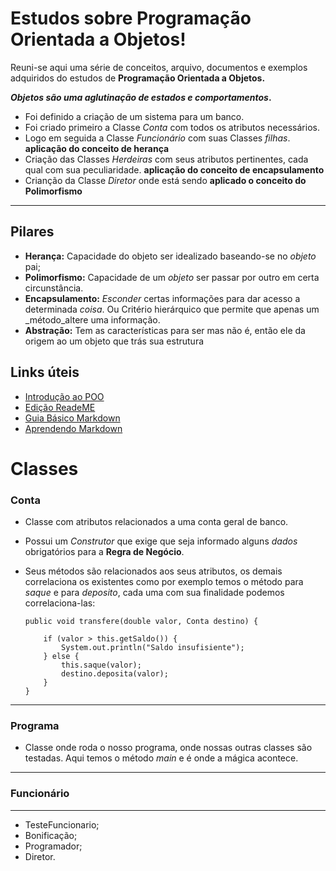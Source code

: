 ﻿# Estudos sobre Programação Orientada a Objetos!

Reuni-se aqui uma série de conceitos, arquivo, documentos e exemplos adquiridos do estudos de **Programação Orientada a Objetos.**  

**_Objetos são uma  aglutinação de estados e comportamentos_.**

 * Foi definido a criação de um sistema para um banco.
 * Foi criado primeiro a Classe _Conta_ com todos os atributos necessários.
 * Logo em seguida a Classe _Funcionário_ com suas Classes _filhas_. **aplicação do conceito de herança**
 * Criação das Classes _Herdeiras_ com seus atributos pertinentes, cada qual com sua peculiaridade. **aplicação do conceito de encapsulamento**
 * Crianção da Classe _Diretor_ onde está sendo **aplicado o conceito do Polimorfismo**
 
---

## Pilares

* **Herança:** Capacidade do objeto ser idealizado baseando-se no _objeto_ pai;
* **Polimorfismo:** Capacidade de um _objeto_ ser passar por outro em certa circunstância. 
* **Encapsulamento:** _Esconder_ certas informações para dar acesso a determinada _coisa_. Ou Critério hierárquico que permite que apenas um _método_altere uma informação. 
* **Abstração:** Tem as características para ser mas não é, então ele da origem ao um objeto que trás sua estrutura

## Links úteis

* [Introdução ao POO](https://www.youtube.com/watch?v=dF0OlB81P-I)
* [Edição ReadeME](https://stackedit.io/app#)
* [Guia Básico Markdown](https://docs.pipz.com/central-de-ajuda/learning-center/guia-basico-de-markdown#open)
* [Aprendendo Markdown](https://blog.da2k.com.br/2015/02/08/aprenda-markdown/)

# Classes

### Conta
* Classe com atributos relacionados a uma conta geral de banco.
*  Possui um _Construtor_ que exige que seja informado alguns _dados_ obrigatórios para a **Regra de Negócio**.
*  Seus métodos são relacionados aos seus atributos, os demais correlaciona os existentes como por exemplo temos o método para _saque_ e para _deposito_, cada uma com sua finalidade podemos correlaciona-las:

	~~~ 
	public void transfere(double valor, Conta destino) {

		if (valor > this.getSaldo()) {
			System.out.println("Saldo insufisiente");
		} else {
			this.saque(valor);
			destino.deposita(valor);
		}
	}
---
### Programa
* Classe onde roda o nosso programa, onde nossas outras classes são testadas. Aqui temos o método _main_ e é onde a mágica acontece. 
---
### Funcionário



---
* TesteFuncionario;
* Bonificação;
* Programador;
* Diretor.

